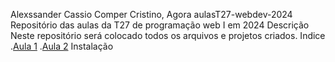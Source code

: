 Alexssander Cassio Comper Cristino, Agora
aulasT27-webdev-2024
Repositório das aulas da T27 de programação web I em 2024
Descrição
Neste repositório será colocado todos os arquivos e projetos criados.
Indice
.[Aula 1](#aula1)
.[Aula 2](#aula2)
Instalação

